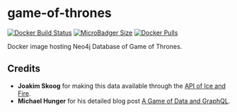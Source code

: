 # game-of-thrones
[![Docker Build Status](https://img.shields.io/docker/build/syedhassaanahmed/neo4j-game-of-thrones.svg?logo=docker)](https://hub.docker.com/r/syedhassaanahmed/neo4j-game-of-thrones/builds/) [![MicroBadger Size](https://img.shields.io/microbadger/image-size/syedhassaanahmed/neo4j-game-of-thrones.svg?logo=docker)](https://hub.docker.com/r/syedhassaanahmed/neo4j-game-of-thrones/tags/) [![Docker Pulls](https://img.shields.io/docker/pulls/syedhassaanahmed/neo4j-game-of-thrones.svg?logo=docker)](https://hub.docker.com/r/syedhassaanahmed/neo4j-game-of-thrones/)

Docker image hosting Neo4j Database of Game of Thrones.

## Credits
- **Joakim Skoog** for making this data available through the [API of Ice and Fire](https://github.com/joakimskoog/AnApiOfIceAndFire).
- **Michael Hunger** for his detailed blog post [A Game of Data and GraphQL](https://medium.com/@mesirii/a-game-of-data-and-graphql-97ee2ca297ce).